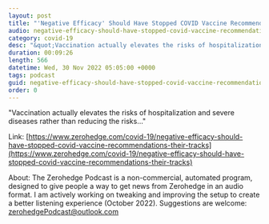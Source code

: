 ```yaml
---
layout: post
title: "'Negative Efficacy' Should Have Stopped COVID Vaccine Recommendations In Their Tracks"
audio: negative-efficacy-should-have-stopped-covid-vaccine-recommendations-their-tracks-0
category: covid-19
desc: "&quot;Vaccination actually elevates the risks of hospitalization and severe diseases rather than reducing the risks...&quot;"
duration: 00:09:26
length: 566
datetime: Wed, 30 Nov 2022 05:05:00 +0000
tags: podcast
guid: negative-efficacy-should-have-stopped-covid-vaccine-recommendations-their-tracks-0
order: 0
---
```

&quot;Vaccination actually elevates the risks of hospitalization and severe diseases rather than reducing the risks...&quot;

Link: [https://www.zerohedge.com/covid-19/negative-efficacy-should-have-stopped-covid-vaccine-recommendations-their-tracks](https://www.zerohedge.com/covid-19/negative-efficacy-should-have-stopped-covid-vaccine-recommendations-their-tracks)

About: The Zerohedge Podcast is a non-commercial, automated program, designed to give people a way to get news from Zerohedge in an audio format.  I am actively working on tweaking and improving the setup to create a better listening experience (October 2022).  Suggestions are welcome: [zerohedgePodcast@outlook.com](mailto:zerohedgePodcast@outlook.com)